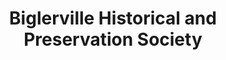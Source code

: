 ---
layout: repo
title: "Biglerville Historical and Preservation Society"
id: 13582
permalink: repos/13582/
---